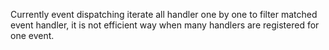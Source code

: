 Currently event dispatching iterate all handler one by one to filter matched event handler, it is not efficient way when many handlers are registered for one event.